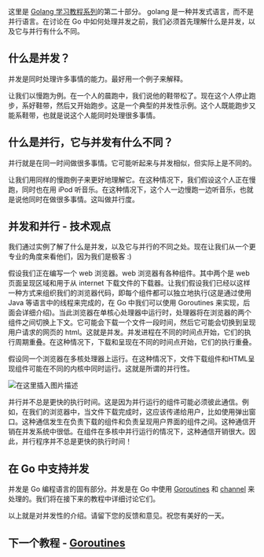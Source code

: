 这里是 [Golang 学习教程系列](https://github.com/LeaningGo/go-learn)的第二十部分。
golang 是一种并发式语言，而不是并行语言。在讨论在 Go 中如何处理并发之前，我们必须首先理解什么是并发，以及它与并行有什么不同。

## 什么是并发？
并发是同时处理许多事情的能力。最好用一个例子来解释。

让我们以慢跑为例。在一个人的晨跑中，我们说他的鞋带松了。现在这个人停止跑步，系好鞋带，然后又开始跑步。这是一个典型的并发性示例。这个人既能跑步又能系鞋带，也就是说这个人能同时处理很多事情。

## 什么是并行，它与并发有什么不同？
并行就是在同一时间做很多事情。它可能听起来与并发相似，但实际上是不同的。

让我们用同样的慢跑例子来更好地理解它。在这种情况下，我们假设这个人正在慢跑，同时也在用 iPod 听音乐。在这种情况下，这个人一边慢跑一边听音乐，也就是说他同时在做很多事情。这叫做并行度。

## 并发和并行 - 技术观点
我们通过实例了解了什么是并发，以及它与并行的不同之处。现在让我们从一个更专业的角度来看他们，因为我们是极客 :)

假设我们正在编写一个 web 浏览器。web 浏览器有各种组件。其中两个是 web 页面呈现区域和用于从 internet 下载文件的下载器。让我们假设我们已经以这样一种方式来组织我们的浏览器代码，即每个组件都可以独立地执行(这是通过使用 Java 等语言中的线程来完成的，在 Go 中我们可以使用 Goroutines 来实现，后面会详细介绍)。当此浏览器在单核心处理器中运行时，处理器将在浏览器的两个组件之间切换上下文。它可能会下载一个文件一段时间，然后它可能会切换到呈现用户请求的网页的 html。这就是并发。并发进程在不同的时间点开始，它们的执行周期重叠。在这种情况下，下载和呈现在不同的时间点开始，它们的执行重叠。

假设同一个浏览器在多核处理器上运行。在这种情况下，文件下载组件和HTML呈现组件可能在不同的内核中同时运行。这就是所谓的并行性。

![在这里插入图片描述](https://img-blog.csdnimg.cn/20191025164437419.png?x-oss-process=image/watermark,type_ZmFuZ3poZW5naGVpdGk,shadow_10,text_aHR0cHM6Ly9ibG9nLmNzZG4ubmV0L2Jhb2Jhb3hpYW5udg==,size_16,color_FFFFFF,t_70)

并行并不总是更快的执行时间。这是因为并行运行的组件可能必须彼此通信。例如，在我们的浏览器中，当文件下载完成时，这应该传递给用户，比如使用弹出窗口。这种通信发生在负责下载的组件和负责呈现用户界面的组件之间。这种通信开销在并发系统中很低。在组件在多核中并行运行的情况下，这种通信开销很大。因此，并行程序并不总是更快的执行时间！

## 在 Go 中支持并发
并发是 Go 编程语言的固有部分。并发是在 Go 中使用 [Goroutines](goroutines.md) 和 [channel](channels.md) 来处理的。我们将在接下来的教程中详细讨论它们。

以上就是对并发性的介绍。请留下您的反馈和意见。祝您有美好的一天。

## 下一个教程 - [Goroutines](goroutines.md)
